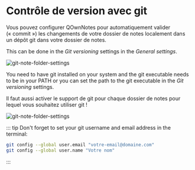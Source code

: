 # Contrôle de version avec git

Vous pouvez configurer QOwnNotes pour automatiquement valider (« commit ») les changements de votre dossier de notes localement dans un dépôt git dans votre dossier de notes.

This can be done in the _Git versioning_ settings in the _General settings_.

![git-note-folder-settings](/img/git/settings.png)

You need to have git installed on your system and the git executable needs to be in your PATH or
you can set the path to the git executable in the _Git versioning_ settings.

Il faut aussi activer le support de git pour chaque dossier de notes pour lequel vous souhaitez utiliser git !

![git-note-folder-settings](/img/git/note-folder-settings.png)

::: tip
Don't forget to set your git username and email address in the terminal:

```bash
git config --global user.email "votre-email@domaine.com"
git config --global user.name "Votre nom"
```

:::
